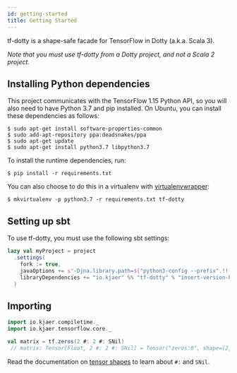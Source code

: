 ```yaml
---
id: getting-started
title: Getting Started
---
```


tf-dotty is a shape-safe facade for TensorFlow in Dotty (a.k.a. Scala 3).

_Note that you must use tf-dotty from a Dotty project, and not a Scala 2 project._

## Installing Python dependencies

This project communicates with the TensorFlow 1.15 Python API, so you will also need to have Python 3.7 and pip installed. On Ubuntu, you can install these dependencies as follows:

```console
$ sudo apt-get install software-properties-common
$ sudo add-apt-repository ppa:deadsnakes/ppa
$ sudo apt-get update
$ sudo apt-get install python3.7 libpython3.7
```

To install the runtime dependencies, run:

```console
$ pip install -r requirements.txt
```

You can also choose to do this in a virtualenv with [virtualenvwrapper](https://virtualenvwrapper.readthedocs.io/en/latest/install.html):

```console
$ mkvirtualenv -p python3.7 -r requirements.txt tf-dotty
```

## Setting up sbt

To use tf-dotty, you must use the following sbt settings:

```scala
lazy val myProject = project
  .settings(
    fork := true,
    javaOptions += s"-Djna.library.path=${"python3-config --prefix".!!.trim}/lib",
    libraryDependencies += "io.kjaer" %% "tf-dotty" % "insert-version-here"
  )
```

## Importing

```scala
import io.kjaer.compiletime._
import io.kjaer.tensorflow.core._

val matrix = tf.zeros(2 #: 2 #: SNil)
 // matrix: Tensor[Float, 2 #: 2 #: SNil] = Tensor("zeros:0", shape=(2, 2), dtype=float32)
```

Read the documentation on [tensor shapes](tensor.md) to learn about `#:` and `SNil`.
